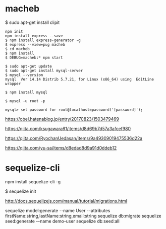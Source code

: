 # macheb

$ sudo apt-get install clipit


````
npm init
npm install express --save
$ npm install express-generator -g
$ express --view=pug macheb
$ cd macheb
$ npm install
$ DEBUG=macheb:* npm start

$ sudo apt-get update
$ sudo apt-get install mysql-server
$ mysql --version
mysql  Ver 14.14 Distrib 5.7.21, for Linux (x86_64) using  EditLine wrapper

$ npm install mysql

$ mysql -u root -p

mysql> set password for root@localhost=password('[password]');

````

https://obel.hatenablog.jp/entry/20170823/1503479469

https://qiita.com/ksugawara61/items/d8d69b7d57a3afcef980

https://qiita.com/RyochanUedasan/items/9a49309019475536d22a

https://qiita.com/yu-sa/items/d8edad8d9a91d0ddeb12


# sequelize-cli

npm install sequelize-cli -g

$ sequelize init

http://docs.sequelizejs.com/manual/tutorial/migrations.html

sequelize model:generate --name User --attributes firstName:string,lastName:string,email:string
sequelize db:migrate
sequelize seed:generate --name demo-user
sequelize db:seed:all
